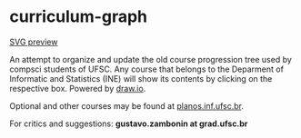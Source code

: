 # curriculum-graph

[SVG preview](http://www.inf.ufsc.br/~stenny/curriculum_graph.svg)

An attempt to organize and update the old course progression tree used 
by compsci students of UFSC. Any course that belongs to the Deparment of 
Informatic and Statistics (INE) will show its contents by clicking on 
the respective box. Powered by [draw.io](http://draw.io/).

Optional and other courses may be found at 
[planos.inf.ufsc.br](http://planos.inf.ufsc.br/).

For critics and suggestions: **gustavo.zambonin at grad.ufsc.br**
